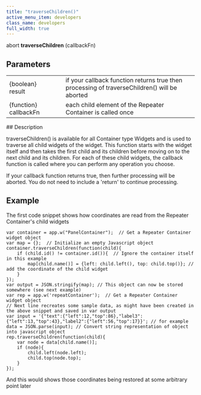 ```yaml
---
title: "traverseChildren()"
active_menu_item: developers
class_name: developers
full_width: true
---
```



abort **traverseChildren** (callbackFn)

## Parameters

<table>
<tr>
<td width="169">
{boolean} result

</td>
<td width="17">
</td>
<td width="694">
if your callback function returns true then processing of traverseChildren() will be aborted

</td>
</tr>
<tr>
<td width="169">
{function} callbackFn

</td>
<td width="17">
</td>
<td width="694">
each child element of the Repeater Container is called once

</td>
</tr>
</table>
## Description

traverseChildren() is available for all Container type Widgets and is used to traverse all child widgets of the widget. This function starts with the widget itself and then takes the first child and its children before moving on to the next child and its children. For each of these child widgets, the callback function is called where you can perform any operation you choose.

If your callback function returns true, then further processing will be aborted. You do not need to include a 'return' to continue processing.

## Example

The first code snippet shows how coordinates are read from the Repeater Container's child widgets

    var container = app.w("PanelContainer");  // Get a Repeater Container widget object
    var map = {};  // Initialize an empty Javascript object
    container.traverseChildren(function(child){
        if (child.id() != container.id()){  // Ignore the container itself in this example
            map[child.name()] = {left: child.left(), top: child.top()}; // add the coordinate of the child widget
        }
    });
    var output = JSON.stringify(map); // This object can now be stored somewhere (see next example)
    var rep = app.w('repeatContainer');  // Get a Repeater Container widget object
    // Next line recreates some sample data, as might have been created in the above snippet and saved in var output
    var input = '{"text":{"left":12,"top":86},"label3":{"left":13,"top":43},"label2":{"left":56,"top":17}}'; // for example
    data = JSON.parse(input); // Convert string representation of object into javascript object
    rep.traverseChildren(function(child){
        var node = data[child.name()];
        if (node){
            child.left(node.left);
            child.top(node.top);
        }
    });
   

And this would shows those coordinates being restored at some arbitrary point later

